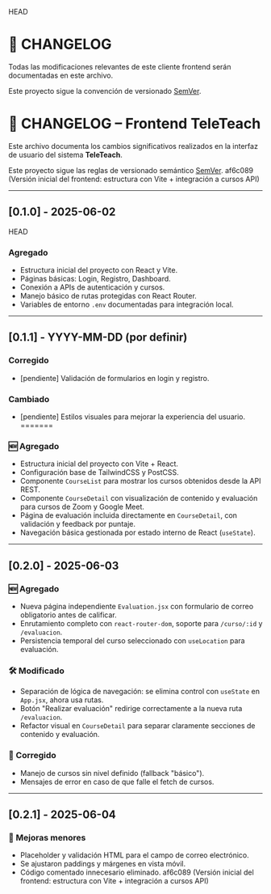  HEAD
# 📜 CHANGELOG

Todas las modificaciones relevantes de este cliente frontend serán documentadas en este archivo.

Este proyecto sigue la convención de versionado [SemVer](https://semver.org/lang/es/).

# 📘 CHANGELOG – Frontend TeleTeach

Este archivo documenta los cambios significativos realizados en la interfaz de usuario del sistema **TeleTeach**.

Este proyecto sigue las reglas de versionado semántico [SemVer](https://semver.org/lang/es/).
af6c089 (Versión inicial del frontend: estructura con Vite + integración a cursos API)

---

## [0.1.0] - 2025-06-02

HEAD
### Agregado
- Estructura inicial del proyecto con React y Vite.
- Páginas básicas: Login, Registro, Dashboard.
- Conexión a APIs de autenticación y cursos.
- Manejo básico de rutas protegidas con React Router.
- Variables de entorno `.env` documentadas para integración local.

---

## [0.1.1] - YYYY-MM-DD (por definir)
### Corregido
- [pendiente] Validación de formularios en login y registro.

### Cambiado
- [pendiente] Estilos visuales para mejorar la experiencia del usuario.
=======
### 🆕 Agregado
- Estructura inicial del proyecto con Vite + React.
- Configuración base de TailwindCSS y PostCSS.
- Componente `CourseList` para mostrar los cursos obtenidos desde la API REST.
- Componente `CourseDetail` con visualización de contenido y evaluación para cursos de Zoom y Google Meet.
- Página de evaluación incluida directamente en `CourseDetail`, con validación y feedback por puntaje.
- Navegación básica gestionada por estado interno de React (`useState`).

---

## [0.2.0] - 2025-06-03
### 🆕 Agregado
- Nueva página independiente `Evaluation.jsx` con formulario de correo obligatorio antes de calificar.
- Enrutamiento completo con `react-router-dom`, soporte para `/curso/:id` y `/evaluacion`.
- Persistencia temporal del curso seleccionado con `useLocation` para evaluación.

### 🛠️ Modificado
- Separación de lógica de navegación: se elimina control con `useState` en `App.jsx`, ahora usa rutas.
- Botón "Realizar evaluación" redirige correctamente a la nueva ruta `/evaluacion`.
- Refactor visual en `CourseDetail` para separar claramente secciones de contenido y evaluación.

### 🐛 Corregido
- Manejo de cursos sin nivel definido (fallback "básico").
- Mensajes de error en caso de que falle el fetch de cursos.

---

## [0.2.1] - 2025-06-04
### 🔧 Mejoras menores
- Placeholder y validación HTML para el campo de correo electrónico.
- Se ajustaron paddings y márgenes en vista móvil.
- Código comentado innecesario eliminado.
af6c089 (Versión inicial del frontend: estructura con Vite + integración a cursos API)
